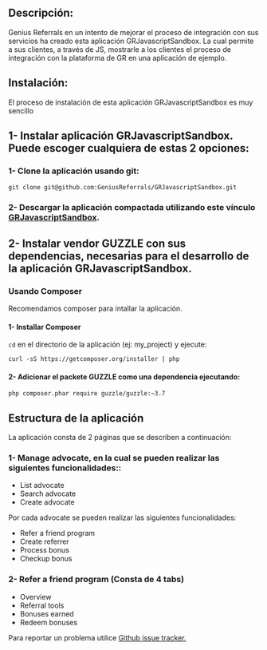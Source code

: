 Descripción:
------------

Genius Referrals en un intento de mejorar el proceso de integración con sus servicios ha creado esta aplicación GRJavascriptSandbox.
La cual permite a sus clientes, a través de JS, mostrarle a los clientes el proceso de integración con la plataforma de GR en una aplicación de ejemplo.

Instalación:
------------

El proceso de instalación de esta aplicación GRJavascriptSandbox es muy sencillo 

## 1- Instalar aplicación GRJavascriptSandbox. Puede escoger cualquiera de estas 2 opciones:

### 1- Clone la aplicación usando git: 

```
git clone git@github.com:GeniusReferrals/GRJavascriptSandbox.git
```

### 2- Descargar la aplicación compactada utilizando este vínculo [GRJavascriptSandbox](https://github.com/GeniusReferrals/GRJavascriptSandbox/archive/master.zip).


## 2- Instalar vendor GUZZLE con sus dependencias, necesarias para el desarrollo de la aplicación GRJavascriptSandbox.

### Usando Composer

Recomendamos composer para intallar la aplicación.

#### 1- Installar Composer

```cd``` en el directorio de la aplicación (ej: my_project) y ejecute:

```
curl -sS https://getcomposer.org/installer | php
```

#### 2- Adicionar el packete GUZZLE como una dependencia ejecutando:  

```
php composer.phar require guzzle/guzzle:~3.7
```


Estructura de la aplicación
---------------------------

La aplicación consta de 2 páginas que se describen a continuación:

### 1- Manage advocate, en la cual se pueden realizar las siguientes funcionalidades::

 - List advocate
 - Search advocate
 - Create advocate

Por cada advocate se pueden realizar las siguientes funcionalidades:

 - Refer a friend program
 - Create referrer
 - Process bonus
 - Checkup bonus

### 2- Refer a friend program (Consta de 4 tabs)

 - Overview
 - Referral tools
 - Bonuses earned
 - Redeem bonuses

Para reportar un problema utilice [Github issue tracker.](https://github.com/GeniusReferrals/GRJavascriptSandbox/issues)
